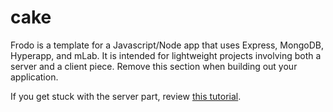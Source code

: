 # cake

Frodo is a template for a Javascript/Node app that uses Express, MongoDB, Hyperapp, and mLab. It is intended for lightweight projects involving both a server and a client piece. Remove this section when building out your application.

If you get stuck with the server part, review [this tutorial](https://medium.freecodecamp.org/building-a-simple-node-js-api-in-under-30-minutes-a07ea9e390d2).